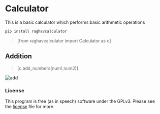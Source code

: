 # Calculator

This is a basic calculator which performs basic arithmetic operations
```python
pip install raghavcalculator
```

>[from raghavcalculator import Calculator as c]

## Addition
>[c.add_numbers(num1,num2)]

![add](https://i.imgur.com/ojZIQm5_d.webp?maxwidth=760&fidelity=grand)

### License

This program is free (as in speech) software under the GPLv3. Please see the [license](LICENSE.txt) file for more.